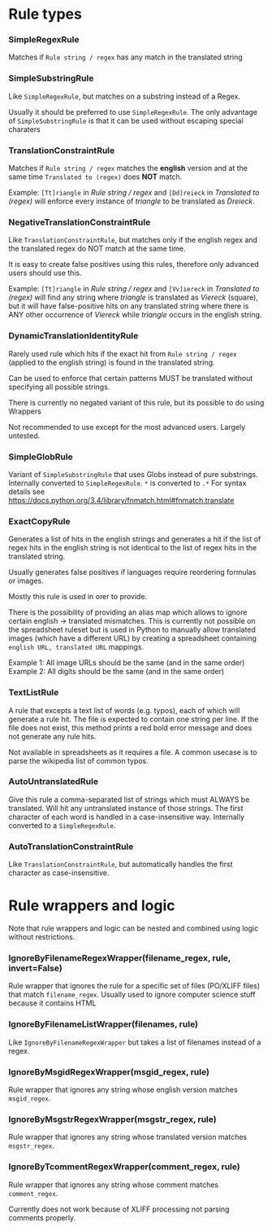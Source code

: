# Rule types

### SimpleRegexRule

Matches if `Rule string / regex` has any match in the translated string

### SimpleSubstringRule

Like `SimpleRegexRule`, but matches on a substring instead of a Regex.

Usually it should be preferred to use `SimpleRegexRule`.
The only advantage of `SimpleSubstringRule` is that it can be used without escaping special charaters

### TranslationConstraintRule

Matches if `Rule string / regex` matches the **english** version and at the same time `Translated to (regex)` does **NOT** match.

Example: `[Tt]riangle` in *Rule string / regex* and `[Dd]reieck` in *Translated to (regex)* will enforce every instance of *triangle* to be translated as *Dreieck*.

### NegativeTranslationConstraintRule

Like `TranslationConstraintRule`, but matches only if the english regex and the translated regex do NOT match at the same time.

It is easy to create false positives using this rules, therefore only advanced users should use this.

Example: `[Tt]riangle` in *Rule string / regex* and `[Vv]iereck` in *Translated to (regex)* will find any string where *triangle* is translated as *Viereck* (square), but it will have false-positive hits on any translated string where there is ANY other occurrence of *Viereck* while *triangle* occurs in the english string.

### DynamicTranslationIdentityRule

Rarely used rule which hits if the exact hit from `Rule string / regex` (applied to the english string) is found in the translated string.

Can be used to enforce that certain patterns MUST be translated without specifying all possible strings.

There is currently no negated variant of this rule, but its possible to do using Wrappers

Not recommended to use except for the most advanced users. Largely untested.

### SimpleGlobRule

Variant of `SimpleSubstringRule` that uses Globs instead of pure substrings. Internally converted to `SimpleRegexRule`. `*` is converted to `.*`
For syntax details see https://docs.python.org/3.4/library/fnmatch.html#fnmatch.translate

### ExactCopyRule

Generates a list of hits in the english strings and generates a hit if the list of regex hits in the english string is not identical to the list of regex hits in the translated string.

Usually generates false positives if languages require reordering formulas or images.

Mostly this rule is used in orer to provide.

There is the possibility of providing an alias map which allows to ignore certain english -> translated mismatches. This is currently not possible on the spreadsheet ruleset but is used in Python to manually allow translated images (which have a different URL) by creating a spreadsheet containing `english URL, translated URL` mappings.

Example 1: All image URLs should be the same (and in the same order)
Example 2: All digits should be the same (and in the same order)

### TextListRule

A rule that excepts a text list of words (e.g. typos), each of which will generate a rule hit. The file is expected to contain one string per line.
If the file does not exist, this method prints a red bold error message and does not
generate any rule hits.

Not available in spreadsheets as it requires a file. A common usecase is to parse the wikipedia list of common typos.

### AutoUntranslatedRule

Give this rule a comma-separated list of strings which must ALWAYS be translated. Will hit any untranslated instance of those strings. The first character of each word is handled in a case-insensitive way. Internally converted to a `SimpleRegexRule`.

### AutoTranslationConstraintRule

Like `TranslationConstraintRule`, but automatically handles the first character as case-insensitive.

# Rule wrappers and logic

Note that rule wrappers and logic can be nested and combined using logic without restrictions.

### IgnoreByFilenameRegexWrapper(filename_regex, rule, invert=False)

Rule wrapper that ignores the rule for a specific set of files (PO/XLIFF files) that match `filename_regex`. Usually used to ignore computer science stuff because it contains HTML

### IgnoreByFilenameListWrapper(filenames, rule)

Like `IgnoreByFilenameRegexWrapper` but takes a list of filenames instead of a regex.

### IgnoreByMsgidRegexWrapper(msgid_regex, rule)

Rule wrapper that ignores any string whose english version matches `msgid_regex`.

### IgnoreByMsgstrRegexWrapper(msgstr_regex, rule)

Rule wrapper that ignores any string whose translated version matches `msgstr_regex`.

### IgnoreByTcommentRegexWrapper(comment_regex, rule)

Rule wrapper that ignores any string whose comment matches `comment_regex`.

Currently does not work because of XLIFF processing not parsing comments properly.



